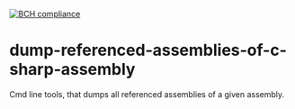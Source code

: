 [![BCH compliance](https://bettercodehub.com/edge/badge/moerwald/dump-referenced-assemblies-of-c-sharp-assembly?branch=master)](https://bettercodehub.com/)

# dump-referenced-assemblies-of-c-sharp-assembly
Cmd line tools, that dumps all referenced assemblies of a given assembly.
